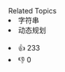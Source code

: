 <div><div>Related Topics</div><div><li>字符串</li><li>动态规划</li></div></div><br><div><li>👍 233</li><li>👎 0</li></div>